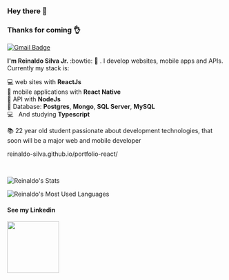 
### Hey there 👋

### Thanks for coming 👌

[![Gmail Badge](https://img.shields.io/badge/-juninn12346@gmail.com-c14438?style=flat-square&logo=Gmail&logoColor=white&link=mailto:juninn12346@gmail.com)](mailto:juninn12346@gmail.com)

**I'm Reinaldo Silva Jr.** :bowtie: :rocket: . I develop websites, mobile apps and APIs. Currently my stack is: 

:computer: web sites with **ReactJs** <br/>
:iphone: mobile applications with **React Native** <br/>
:satellite: API with **NodeJs** <br/>
:floppy_disk: Database: **Postgres**, **Mongo**, **SQL Server**, **MySQL** <br/>
:computer: &nbsp; And studying **Typescript** <br/>


📚 22 year old student passionate about development technologies, that soon will be a major web and mobile developer
<br>

reinaldo-silva.github.io/portfolio-react/

<br>

![Reinaldo's Stats](https://github-readme-stats.vercel.app/api?username=reinaldo-silva)

![Reinaldo's Most Used Languages](https://github-readme-stats.vercel.app/api/top-langs/?username=reinaldo-silva&hide=html&layout=compact)

#### See my Linkedin
<a href="https://www.linkedin.com/in/reinaldo-silva-junior-543a25128/" target="_blank">
  <img src="https://www.comeet.com/resources/wp-content/uploads/2019/03/linkedin-logo.png" width="120"/>
</a>
